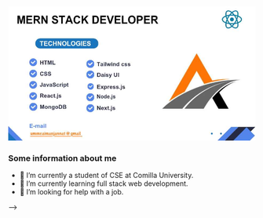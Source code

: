 

[![The San Juan Mountains are beautiful!](/assets/banner.jpg "San Juan Mountains")](https://ibb.co/yhkC7qk)




### Some information about me

- 🔭 I’m currently a student of CSE at Comilla University.
- 🌱 I’m currently learning full stack web development.
- 🤔 I’m looking for help with a job.

-->
